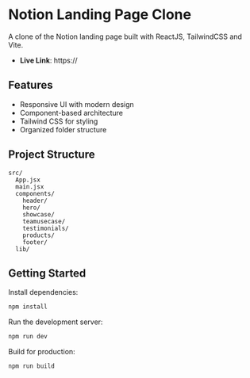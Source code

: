 # Notion Landing Page Clone

A clone of the Notion landing page built with ReactJS, TailwindCSS and Vite.

-  **Live Link**: https://

## Features

-  Responsive UI with modern design
-  Component-based architecture
-  Tailwind CSS for styling
-  Organized folder structure

## Project Structure

```
src/
  App.jsx
  main.jsx
  components/
    header/
    hero/
    showcase/
    teamusecase/
    testimonials/
    products/
    footer/
  lib/
```

## Getting Started

Install dependencies:

```sh
npm install
```

Run the development server:

```sh
npm run dev
```

Build for production:

```sh
npm run build
```
